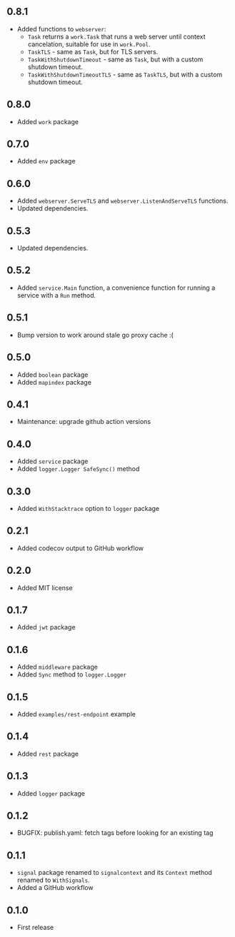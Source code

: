 ## 0.8.1

- Added functions to `webserver`:
  - `Task` returns a `work.Task` that runs a web server until context cancelation,
    suitable for use in `work.Pool`.
  - `TaskTLS` - same as `Task`, but for TLS servers.
  - `TaskWithShutdownTimeout` - same as `Task`, but with a custom shutdown
    timeout.
  - `TaskWithShutdownTimeoutTLS` - same as `TaskTLS`, but with a custom shutdown
    timeout.

## 0.8.0

- Added `work` package

## 0.7.0

- Added `env` package

## 0.6.0

- Added `webserver.ServeTLS` and `webserver.ListenAndServeTLS` functions.
- Updated dependencies.

## 0.5.3

- Updated dependencies.

## 0.5.2

- Added `service.Main` function, a convenience function for running a service
  with a `Run` method.

## 0.5.1

- Bump version to work around stale go proxy cache :(

## 0.5.0

- Added `boolean` package
- Added `mapindex` package

## 0.4.1

- Maintenance: upgrade github action versions

## 0.4.0

- Added `service` package
- Added `logger.Logger SafeSync()` method

## 0.3.0

- Added `WithStacktrace` option to `logger` package

## 0.2.1

- Added codecov output to GitHub workflow

## 0.2.0

- Added MIT license

## 0.1.7

- Added `jwt` package

## 0.1.6

- Added `middleware` package
- Added `Sync` method to `logger.Logger`

## 0.1.5

- Added `examples/rest-endpoint` example

## 0.1.4

- Added `rest` package

## 0.1.3

- Added `logger` package

## 0.1.2

- BUGFIX: publish.yaml: fetch tags before looking for an existing tag

## 0.1.1

- `signal` package renamed to `signalcontext` and its `Context` method renamed
  to `WithSignals`.
- Added a GitHub workflow

## 0.1.0

- First release
